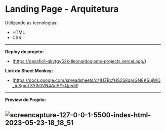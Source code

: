 #  Landing Page  - Arquitetura

Utilizando as tecnologias:
- HTML
- CSS
____________________________________________________________________________________
<b>Deploy do projeto: </b>
- (https://desafio1-qkvtgy52k-lleonardogiams-projects.vercel.app/)

<b>Link do Sheet Monkey: </b>
- (https://docs.google.com/spreadsheets/d/1UZBcfHS2S8garGN8KSujWO_jcXgmT3Y3i0VN4AoPYkQ/edit)
_______________________________________________________________________________________
<b>Preview do Projeto: </b>

## ![screencapture-127-0-0-1-5500-index-html-2023-05-23-18_18_51](https://github.com/maxsoares13/Desafio1DNC/assets/118302093/3efe29b4-90df-4f5e-8cfc-628eabf568d8)
